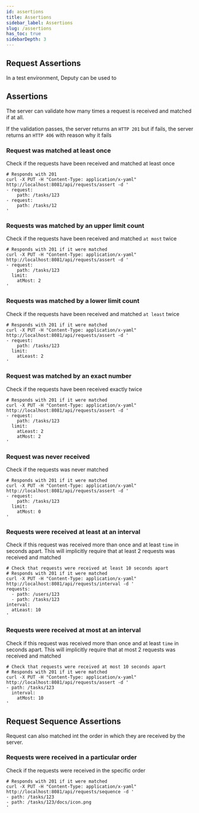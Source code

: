 ```yaml
---
id: assertions
title: Assertions
sidebar_label: Assertions
slug: /assertions
has_toc: true
sidebarDepth: 3
---
```

## Request Assertions

In a test environment, Deputy can be used to  
## Assertions

The server can validate how many times a request is received and matched if at all.

If the validation passes, the server returns an `HTTP 201` but if fails, the server returns an `HTTP 406` with reason why it fails

### Request was matched at least once

Check if the requests have been received and matched at least once

```shell
# Responds with 201
curl -X PUT -H "Content-Type: application/x-yaml" http://localhost:8081/api/requests/assert -d '
- request:
    path: /tasks/123
- request:
    path: /tasks/12
'
```

### Requests was matched by an upper limit count

Check if the requests have been received and matched `at most` twice

```shell
# Responds with 201 if it were matched
curl -X PUT -H "Content-Type: application/x-yaml" http://localhost:8081/api/requests/assert -d '
- request:
    path: /tasks/123
  limit:
    atMost: 2
'
```

### Requests was matched by a lower limit count

Check if the requests have been received and matched `at least` twice

```shell
# Responds with 201 if it were matched
curl -X PUT -H "Content-Type: application/x-yaml" http://localhost:8081/api/requests/assert -d '
- request:
    path: /tasks/123
  limit:
    atLeast: 2
'
```

### Request was matched by an exact number

Check if the requests have been received exactly twice

```shell
# Responds with 201 if it were matched
curl -X PUT -H "Content-Type: application/x-yaml" http://localhost:8081/api/requests/assert -d '
- request:
    path: /tasks/123
  limit:
    atLeast: 2
    atMost: 2
'
```

### Request was never received

Check if the requests was never matched

```shell
# Responds with 201 if it were matched
curl -X PUT -H "Content-Type: application/x-yaml" http://localhost:8081/api/requests/assert -d '
- request:
    path: /tasks/123
  limit:
    atMost: 0
'
```

### Requests were received at least at an interval

Check if this request was received more than once and at least `time` in seconds apart. This will implicitly require that at least 2 requests was received and matched

```shell
# Check that requests were received at least 10 seconds apart
# Responds with 201 if it were matched
curl -X PUT -H "Content-Type: application/x-yaml" http://localhost:8081/api/requests/interval -d '
requests:
  - path: /users/123
  - path: /tasks/123
interval:
  atLeast: 10
'
```

### Requests were received at most at an interval

Check if this request was received more than once and at least `time` in seconds apart. This will implicitly require that at most 2 requests was received and matched

```shell
# Check that requests were received at most 10 seconds apart
# Responds with 201 if it were matched
curl -X PUT -H "Content-Type: application/x-yaml" http://localhost:8081/api/requests/assert -d '
- path: /tasks/123
  interval:
    atMost: 10
'
```

## Request Sequence Assertions

Request can also matched int the order in which they are received by the server.

### Requests were received in a particular order

Check if the requests were received in the specific order

```shell
# Responds with 201 if it were matched
curl -X PUT -H "Content-Type: application/x-yaml" http://localhost:8081/api/requests/sequence -d '
- path: /tasks/123
- path: /tasks/123/docs/icon.png
'
```
